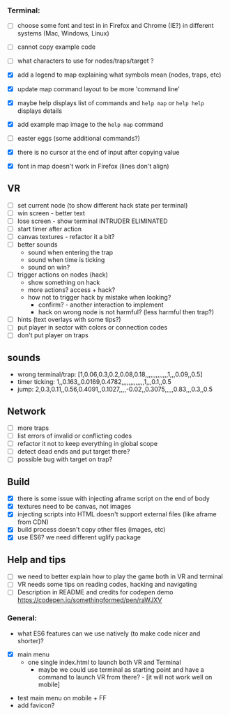 ### Terminal:
- [ ] choose some font and test in in Firefox and Chrome (IE?) in different systems (Mac, Windows, Linux)
- [ ] cannot copy example code
- [ ] what characters to use for nodes/traps/target ?
- [x] add a legend to map explaining what symbols mean (nodes, traps, etc)
- [x] update map command layout to be more 'command line'
- [x] maybe help displays list of commands and `help map` or `help help` displays details
- [x] add example map image to the `help map` command
- [ ] easter eggs (some additional commands?)

- [x] there is no cursor at the end of input after copying value
- [x] font in map doesn't work in Firefox (lines don't align)

## VR

- [ ] set current node (to show different hack state per terminal)
- [ ] win screen - better text
- [ ] lose screen - show terminal INTRUDER ELIMINATED
- [ ] start timer after action
- [ ] canvas textures - refactor it a bit?
- [ ] better sounds
  - sound when entering the trap
  - sound when time is ticking
  - sound on win?
- [ ] trigger actions on nodes (hack)
  - show something on hack
  - more actions? access + hack?
  - how not to trigger hack by mistake when looking?
    - confirm? - another interaction to implement
    - hack on wrong node is not harmful? (less harmful then trap?)
- [ ] hints (text overlays with some tips?)
- [ ] put player in sector with colors or connection codes
- [ ] don't put player on traps

## sounds
- wrong terminal/trap: [1,0.06,0.3,0.2,0.08,0.18,,,,,,,,,,,,,1,,,0.09,,0.5]
- timer ticking: 1,,0.163,,0.0169,0.4782,,,,,,,,,,,,,1,,,0.1,,0.5
- jump: 2,0.3,0.11,,0.56,0.4091,,0.1027,,,,-0.02,,0.3075,,,,,0.83,,,0.3,,0.5

## Network

- [ ] more traps
- [ ] list errors of invalid or conflicting codes
- [ ] refactor it not to keep everything in global scope
- [ ] detect dead ends and put target there?
- [ ] possible bug with target on trap?

## Build

- [x] there is some issue with injecting aframe script on the end of body
- [x] textures need to be canvas, not images
- [x] injecting scripts into HTML doesn't support external files (like aframe from CDN)
- [x] build process doesn't copy other files (images, etc)
- [x] use ES6? we need different uglify package

## Help and tips

- [ ] we need to better explain how to play the game both in VR and terminal
- [ ] VR needs some tips on reading codes, hacking and navigating
- [ ] Description in README and credits for codepen demo https://codepen.io/somethingformed/pen/raWJXV

### General:
- what ES6 features can we use natively (to make code nicer and shorter)?
- [x] main menu
  - one single index.html to launch both VR and Terminal
    - maybe we could use terminal as starting point and have a command to launch VR from there? - [it will not work well on mobile]
- test main menu on mobile + FF
- add favicon?
